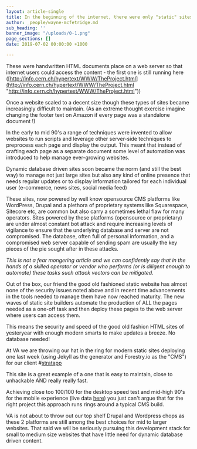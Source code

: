 ```yaml
---
layout: article-single
title: In the beginning of the internet, there were only "static"​ sites.
author: _people/wayne-mcfetridge.md
sub_heading: ''
banner_image: "/uploads/0-1.png"
page_sections: []
date: 2019-07-02 00:00:00 +1000

---
```

These were handwritten HTML documents place on a web server so that internet users could access the content - the first one is still running here ([http://info.cern.ch/hypertext/WWW/TheProject.html](http://info.cern.ch/hypertext/WWW/TheProject.html "http://info.cern.ch/hypertext/WWW/TheProject.html"))

Once a website scaled to a decent size though these types of sites became increasingly difficult to maintain. (As an extreme thought exercise imagine changing the footer text on Amazon if every page was a standalone document !)

In the early to mid 90's a range of techniques were invented to allow websites to run scripts and leverage other server-side techniques to preprocess each page and display the output. This meant that instead of crafting each page as a separate document some level of automation was introduced to help manage ever-growing websites.

Dynamic database driven sites soon became the norm (and still the best way) to manage not just large sites but also any kind of online presence that needs regular updates or to display information tailored for each individual user (e-commerce, news sites, social media feed)

These sites, now powered by well know opensource CMS platforms like WordPress, Drupal and a plethora of proprietary systems like Squarespace, Sitecore etc, are common but also carry a sometimes lethal flaw for many operators. Sites powered by these platforms (opensource or proprietary) are under almost constant bot attack and require increasing levels of vigilance to ensure that the underlying database and server are not compromised. The database, often full of personal information, and a compromised web server capable of sending spam are usually the key pieces of the pie sought after in these attacks.

_This is not a fear mongering article and we can confidently say that in the hands of a skilled operator or vendor who performs (or is diligent enough to automate) these tasks such attack vectors can be mitigated._

Out of the box, our friend the good old fashioned static website has almost none of the security issues noted above and in recent time advancements in the tools needed to manage them have now reached maturity. The new waves of static site builders automate the production of ALL the pages needed as a one-off task and then deploy these pages to the web server where users can access them.

This means the security and speed of the good old fashion HTML sites of yesteryear with enough modern smarts to make updates a breeze. No database needed!

At VA we are throwing our hat in the ring for modern static sites deploying one last week (using Jekyll as the generator and Forestry.io as the "CMS") for our client #[stratapp](https://stratapp.ai/)

This site is a great example of a one that is easy to maintain, close to unhackable AND really really fast.

Achieving close too 100/100 for the desktop speed test and mid-high 90's for the mobile experience (live data [here](https://developers.google.com/speed/pagespeed/insights/?url=stratapp.ai&tab=desktop)) you just can't argue that for the right project this approach runs rings around a typical CMS build.

VA is not about to throw out our top shelf Drupal and Wordpress chops as these 2 platforms are still among the best choices for mid to larger websites. That said we will be seriously pursuing this development stack for small to medium size websites that have little need for dynamic database driven content.
